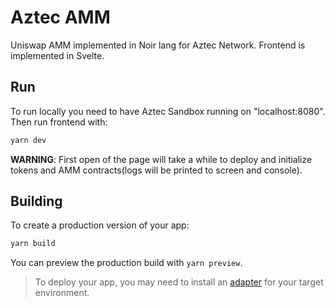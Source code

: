 # Aztec AMM

Uniswap AMM implemented in Noir lang for Aztec Network. Frontend is implemented in Svelte.

## Run

To run locally you need to have Aztec Sandbox running on "localhost:8080". Then run frontend with:

```bash
yarn dev
```

**WARNING**: First open of the page will take a while to deploy and initialize tokens and AMM contracts(logs will be printed to screen and console).

## Building

To create a production version of your app:

```bash
yarn build
```

You can preview the production build with `yarn preview`.

> To deploy your app, you may need to install an [adapter](https://kit.svelte.dev/docs/adapters) for your target environment.
